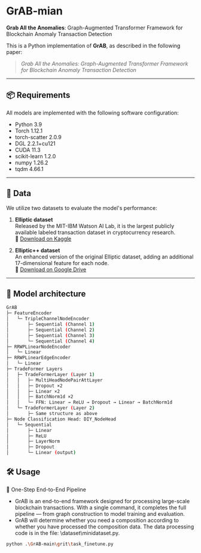 # GrAB-mian  
**Grab All the Anomalies**: Graph-Augmented Transformer Framework for Blockchain Anomaly Transaction Detection  

This is a Python implementation of **GrAB**, as described in the following paper:  
> *Grab All the Anomalies: Graph-Augmented Transformer Framework for Blockchain Anomaly Transaction Detection*

---
## 📦 Requirements  

All models are implemented with the following software configuration:

- Python 3.9  
- Torch 1.12.1  
- torch-scatter 2.0.9  
- DGL 2.2.1+cu121  
- CUDA 11.3  
- scikit-learn 1.2.0  
- numpy 1.26.2  
- tqdm 4.66.1  

---

## 📁 Data  

We utilize two datasets to evaluate the model's performance:
1. **Elliptic dataset**  
   Released by the MIT-IBM Watson AI Lab, it is the largest publicly available labeled transaction dataset in cryptocurrency research.  
   📄 [Download on Kaggle](https://www.kaggle.com/datasets/ellipticco/elliptic-data-set)

2. **Elliptic++ dataset**  
   An enhanced version of the original Elliptic dataset, adding an additional 17-dimensional feature for each node.  
   📄 [Download on Google Drive](https://drive.google.com/drive/folders/1MRPXz79Lu_JGLlJ21MDfML44dKN9R08l)

---
## 🧱 Model architecture 
```bash
GrAB
├─ FeatureEncoder
│   └─ TripleChannelNodeEncoder
│       ├─ Sequential (Channel 1)
│       ├─ Sequential (Channel 2)
│       ├─ Sequential (Channel 3)
│       └─ Sequential (Channel 4)
├─ RRWPLinearNodeEncoder
│   └─ Linear
├─ RRWPLinearEdgeEncoder
│   └─ Linear
├─ TradeFormer Layers
│   ├─ TradeFormerLayer (Layer 1)
│   │   ├─ MultiHeadNodePairAttLayer
│   │   ├─ Dropout ×2
│   │   ├─ Linear ×2
│   │   ├─ BatchNorm1d ×2
│   │   └─ FFN: Linear → ReLU → Dropout → Linear → BatchNorm1d
│   └─ TradeFormerLayer (Layer 2)
│       ├─ Same structure as above
├─ Node Classification Head: DIY_NodeHead
│   └─ Sequential
│       ├─ Linear
│       ├─ ReLU
│       ├─ LayerNorm
│       ├─ Dropout
│       └─ Linear (output)
```

## 🛠️ Usage  

📌 One-Step End-to-End Pipeline
- GrAB is an end-to-end framework designed for processing large-scale blockchain transactions.
With a single command, it completes the full pipeline — from graph construction to model training and evaluation.
- GrAB will determine whether you need a composition according to whether you have processed the composition data. The data processing code is in the file: \dataset\minidataset.py.


```bash
python .\GrAB-main\grit\task_finetune.py
```
